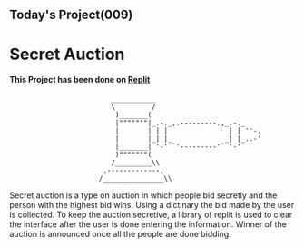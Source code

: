 ## Today's Project(009)

# Secret Auction

#### This Project has been done on [Replit](https://replit.com/@appbrewery/blind-auction-start)

```
                         ___________
                         \         /
                          )_______(
                          |"""""""|_.-._,.---------.,_.-._
                          |       | | |               | | ''-.
                          |       |_| |_             _| |_..-'
                          |_______| '-' `'---------'` '-'
                          )"""""""(
                         /_________\\
                       .-------------.
                      /_______________\\
```


Secret auction is a type on auction in which people bid secretly and the person with the highest bid wins. Using a dictinary the bid made by the user is collected. To keep the auction secretive, a library of replit is used to clear the interface after the user is done entering the information. Winner of the auction is announced once all the people are done bidding. 

